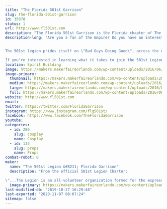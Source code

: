 ```yaml
---
title: "The Florida 501st Garrison"
slug: the-florida-501st-garrison
id: 35078
status: 1
url: http://www.fl501st.com
description: "The Florida 501st Garrison is the Florida chapter of The 501st Legion, a world wide Star Wars costuming organization. Our members come from all walks of life and from all across the state with one common trait, The Empire!"
description-long: "Are you a fan of the Empire? Do you have an interest in building your own Storm Trooper armor or any of our many other characters that you can find on the \"bad guys\" wall at your local cantina? Look no further because you have found the organization that caters to the research, construction, and wearing of costumes featured from all 7 (soon to be 8) Star Wars films. The 501st legion is primarily where you will find Darth Vader, Storm Troopers, Scout Troopers, Snow Troopers, Sith Lords, Dark Jedi,  and even Jawas!


The 501st legion prides itself on \"Bad Guys Doing Good\", across the entire legion in 2015 over 62,000 volunteer hours were logged and donations made in Honor of the 501st legion was reported at $587,000. Not bad for doing something we in the legion consider a hobby. 

If you're interested in learning what it takes to join the 501st Legion and your local squad please stop by and check out our booth."
location: Spirit Building
image: https://makers.makerfaireorlando.com/wp-content/uploads/2016/06/FLG_Logo_low_res-1.jpg
image-primary:
  thumbnail: https://makers.makerfaireorlando.com/wp-content/uploads/2016/06/FLG_Logo_low_res-1-150x150.jpg
  medium: https://makers.makerfaireorlando.com/wp-content/uploads/2016/06/FLG_Logo_low_res-1-300x300.jpg
  large: https://makers.makerfaireorlando.com/wp-content/uploads/2016/06/FLG_Logo_low_res-1.jpg
  full: https://makers.makerfaireorlando.com/wp-content/uploads/2016/06/FLG_Logo_low_res-1.jpg
website: http://www.fl501st.com
email: 
twitter: https://twitter.com/FloridaGarrison
instagram: https://www.instagram.com/flg501st/
facebook: https://www.facebook.com/TheFloridaGarrison
youtube: 
categories:
  - id: 286
    slug: cosplay
    name: Cosplay
  - id: 135
    slug: props
    name: Props
combat-robot: 0
maker:
  name: "The 501st Legion &#8211; Florida Garrison"
  description: "From the official 501st Legion Charter:

\"...The Legion is an all-volunteer organization formed for the express purpose of bringing together costume enthusiasts under a collective identity within which to operate. The Legion seeks to promote interest in Star Wars through the building and wearing of quality costumes, and to facilitate the use of these costumes for Star Wars-related events as well as contributions to the local community through costumed charity and volunteer work...\""
  image-primary: https://makers.makerfaireorlando.com/wp-content/uploads/2016/06/image.png
last-modified-db: "2019-10-27 16:29:48"
last-exported: "2020-11-07 08:07:24"
sitemap: false
---
```

